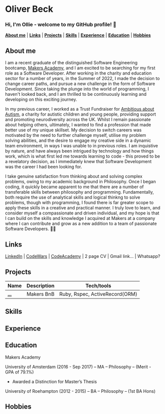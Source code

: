 # Oliver Beck

### Hi, I'm Ollie - welcome to my GitHub profile! 👋

[**About me**](#about-me) | [**Links**](#links) | [**Projects**](#projects) | [**Skills**](#skills) | [**Experience**](#experience) | [**Education**](#education) | [**Hobbies**](#hobbies)

## About me

I am a recent graduate of the distinguished Software Engineering bootcamp, [Makers Academy](https://makers.tech/), and I am excited to be searching for my first role as a Software Developer. After working in the charity and education sector for a number of years, in the Summer of 2022, I made the decision to change career paths, and pursue a new challenge in the form of Software Development. Since taking the plunge into the world of programming, I haven't looked back, and I am thrilled to be continuously learning and developing on this exciting journey. 

In my previous career, I worked as a Trust Fundraiser for [Ambitious about Autism](https://www.ambitiousaboutautism.org.uk/), a charity for autistic children and young people, providing support and promoting neurodiversity across the UK. Whilst I remain passionate about helping others, ultimately, I wanted to find a profession that made better use of my unique skillset. My decision to switch careers was motivated by the need to further challenge myself, utilise my problem solving abilities, and the desire to engage my creative side in a dynamic team environment, in ways I was unable to in previous roles. I am inquistive by nature, and have always been intrigued by technology and how things work, which is what first led me towards learning to code - this proved to be a revelatory decision, as I immediately knew that Software Development was the career I had been looking for.

I take genuine satisfaction from thinking about and solving complex problems, owing to my academic background in Philosophy. Once I began coding, it quickly became apparent to me that there are a number of transferable skills between philosophy and programming. Fundamentally, both require the use of analytical skills and logical thinkng to solve problems, though with programming, I found there is far greater scope to apply these skills in a creative and practical manner. I truly love to learn, and consider myself a compassionate and driven individual, and my hope is that I can build on the skills and knowledge I acquired at Makers at a company where I can contribute and grow as a new addition to a team of passionate Software Developers. 🧑‍💻 

## Links 

[LinkedIn](https://www.linkedin.com/in/oliver-beck-a09077115/) | [CodeWars](https://www.codewars.com/users/Ollie__B) | [CodeAcademy](https://www.codecademy.com/profiles/Ollie__B) | 2 page CV | Gmail link... | Whatsapp?

## Projects

| Name                         | Description             | Tech/tools             |
| ---------------------------- | ----------------------- | ---------------------- |
**[...](...)** | Makers BnB | Ruby, Rspec, ActiveRecord(ORM) |

## Skills

## Experience

## Education

Makers Academy

University of Amsterdam (2016 - Sep 2017) – MA – Philosophy – (Merit - GPA of 79.1%) 
- Awarded a Distinction for Master’s Thesis 

University of Roehampton (2012 - 2015) – BA – Philosophy – (1st BA Hons)

## Hobbies


